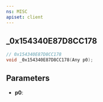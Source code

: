 ```yaml
---
ns: MISC
apiset: client
---
```

## _0x154340E87D8CC178

```c
// 0x154340E87D8CC178
void _0x154340E87D8CC178(Any p0);
```


## Parameters
* **p0**:



